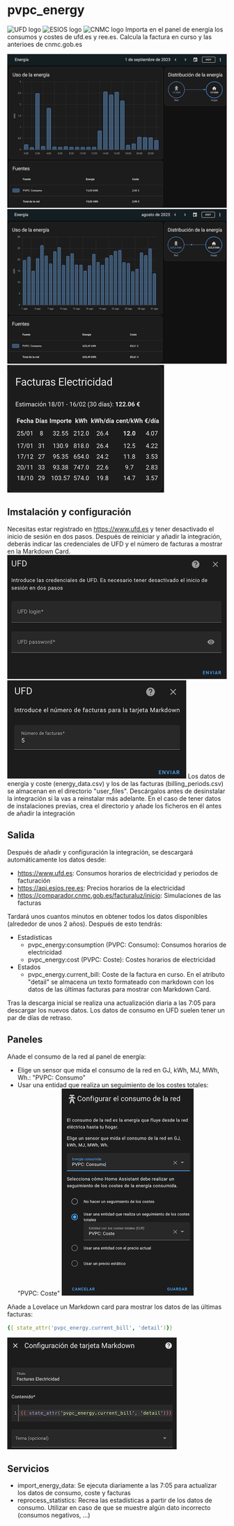 # pvpc_energy
![UFD logo](https://github.com/yinyang17/pvpc_energy/raw/main/assets/logo-ufd.png) ![ESIOS logo](https://github.com/yinyang17/pvpc_energy/raw/main/assets/logo-esios.png) ![CNMC logo](https://github.com/yinyang17/pvpc_energy/raw/main/assets/logo-cnmc.png)
Importa en el panel de energía los consumos y costes de ufd.es y ree.es. Calcula la factura en curso y las anterioes de cnmc.gob.es

![Daily consumption](https://github.com/yinyang17/pvpc_energy/raw/main/assets/energy-daily.png)![Monthly consumption](https://github.com/yinyang17/pvpc_energy/raw/main/assets/energy-monthly.png)
![Bills](https://github.com/yinyang17/pvpc_energy/raw/main/assets/bills.png)

## Imstalación y configuración
Necesitas estar registrado en https://www.ufd.es y tener desactivado el inicio de sesión en dos pasos.
Después de reiniciar y añadir la integración, deberás indicar las credenciales de UFD y el número de facturas a mostrar en la Markdown Card.
![Config credentials](https://github.com/yinyang17/pvpc_energy/raw/main/assets/config-credentials.png)![Config bills](https://github.com/yinyang17/pvpc_energy/raw/main/assets/config-bills-number.png)
Los datos de energía y coste (energy_data.csv) y los de las facturas (billing_periods.csv) se almacenan en el directorio "user_files". Descárgalos antes de desinstalar la integración si la vas a reinstalar más adelante.
En el caso de tener datos de instalaciones previas, crea el directorio y añade los ficheros en él antes de añadir la integración

## Salida
Después de añadir y configuración la integración, se descargará automáticamente los datos desde:
* https://www.ufd.es: Consumos horarios de electricidad y periodos de facturación
* https://api.esios.ree.es: Precios horarios de la electricidad
* https://comparador.cnmc.gob.es/facturaluz/inicio: Simulaciones de las facturas

Tardará unos cuantos minutos en obtener todos los datos disponibles (alrededor de unos 2 años). Después de esto tendrás:
* Estadísticas
    * pvpc_energy:consumption (PVPC: Consumo): Consumos horarios de electricidad
    * pvpc_energy:cost (PVPC: Coste): Costes horarios de electricidad
* Estados
    * pvpc_energy.current_bill: Coste de la factura en curso. En el atributo "detail" se almacena un texto formateado con markdown con los datos de las últimas facturas para mostrar con Markdown Card.

Tras la descarga inicial se realiza una actualización diaria a las 7:05 para descargar los nuevos datos. Los datos de consumo en UFD suelen tener un par de días de retraso.

## Paneles
Añade el consumo de la red al panel de energía:
* Elige un sensor que mida el consumo de la red en GJ, kWh, MJ, MWh, Wh.: "PVPC: Consumo"
* Usar una entidad que realiza un seguimiento de los costes totales: "PVPC: Coste"
![Grid consumption configuration](https://github.com/yinyang17/pvpc_energy/raw/main/assets/grid-consumption-configuration.png)

Añade a Lovelace un Markdown card para mostrar los datos de las últimas facturas:
```yml
{{ state_attr('pvpc_energy.current_bill', 'detail')}}
```
![Markdown card configuration](https://github.com/yinyang17/pvpc_energy/raw/main/assets/markdown-card-config.png)

## Servicios
* import_energy_data: Se ejecuta diariamente a las 7:05 para actualizar los datos de consumo, coste y facturas
* reprocess_statistics: Recrea las estadísticas a partir de los datos de consumo. Utilizar en caso de que se muestre algún dato incorrecto (consumos negativos, ...)

